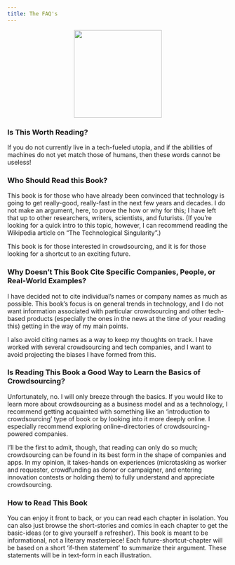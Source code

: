 ```yaml
---
title: The FAQ's
---
```


<div style="text-align:center"><img src ="https://cdn-images-1.medium.com/max/1600/1*oDgx7SKwFajjHG1l-oYVHg.jpeg" height=200" /></div>

### Is This Worth Reading?

If you do not currently live in a tech-fueled utopia, and if the abilities of machines do not yet match those of humans, then these words cannot be useless!

### Who Should Read this Book?

This book is for those who have already been convinced that technology is going to get really-good, really-fast in the next few years and decades. I do not make an argument, here, to prove the how or why for this; I have left that up to other researchers, writers, scientists, and futurists. (If you’re looking for a quick intro to this topic, however, I can recommend reading the Wikipedia article on “The Technological Singularity”.)

This book is for those interested in crowdsourcing, and it is for those looking for a shortcut to an exciting future.

### Why Doesn’t This Book Cite Specific Companies, People, or Real-World Examples?

I have decided not to cite individual’s names or company names as much as possible. This book’s focus is on general trends in technology, and I do not want information associated with particular crowdsourcing and other tech-based products (especially the ones in the news at the time of your reading this) getting in the way of my main points.

I also avoid citing names as a way to keep my thoughts on track. I have worked with several crowdsourcing and tech companies, and I want to avoid projecting the biases I have formed from this.

### Is Reading This Book a Good Way to Learn the Basics of Crowdsourcing?

Unfortunately, no. I will only breeze through the basics. If you would like to learn more about crowdsourcing as a business model and as a technology, I recommend getting acquainted with something like an ‘introduction to crowdsourcing’ type of book or by looking into it more deeply online. I especially recommend exploring online-directories of crowdsourcing-powered companies.

I’ll be the first to admit, though, that reading can only do so much; crowdsourcing can be found in its best form in the shape of companies and apps. In my opinion, it takes-hands on experiences (microtasking as worker and requester, crowdfunding as donor or campaigner, and entering innovation contests or holding them) to fully understand and appreciate crowdsourcing.

### How to Read This Book

You can enjoy it front to back, or you can read each chapter in isolation.
You can also just browse the short-stories and comics in each chapter to get the basic-ideas (or to give yourself a refresher). This book is meant to be informational, not a literary masterpiece!
Each future-shortcut-chapter will be based on a short ‘if-then statement’ to summarize their argument. These statements will be in text-form in each illustration.
